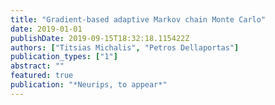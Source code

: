 ```yaml
---
title: "Gradient-based adaptive Markov chain Monte Carlo"
date: 2019-01-01
publishDate: 2019-09-15T18:32:18.115422Z
authors: ["Titsias Michalis", "Petros Dellaportas"]
publication_types: ["1"]
abstract: ""
featured: true
publication: "*Neurips, to appear*"
---
```


